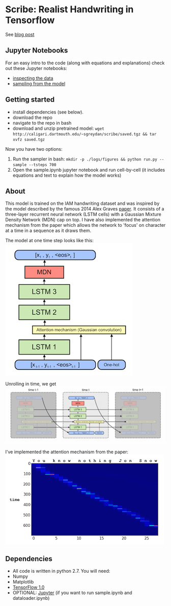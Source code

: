 Scribe: Realist Handwriting in Tensorflow
=======
See [blog post](https://greydanus.github.io/2016/08/21/handwriting/)

Jupyter Notebooks
--------
For an easy intro to the code (along with equations and explanations) check out these Jupyter notebooks:
* [inspecting the data](https://nbviewer.jupyter.org/github/greydanus/scribe/blob/master/dataloader.ipynb)
* [sampling from the model](https://nbviewer.jupyter.org/github/greydanus/scribe/blob/master/sample.ipynb)

Getting started
--------
* install dependencies (see below).
* download the repo
* navigate to the repo in bash
* download and unzip pretrained model: `wget http://caligari.dartmouth.edu/~sgreydan/scribe/saved.tgz && tar xvfz saved.tgz`

Now you have two options:
1. Run the sampler in bash: `mkdir -p ./logs/figures && python run.py --sample --tsteps 700`
2. Open the sample.ipynb jupyter notebook and run cell-by-cell (it includes equations and text to explain how the model works)


About
--------
This model is trained on the IAM handwriting dataset and was inspired by the model described by the famous 2014 Alex Graves [paper](https://arxiv.org/abs/1308.0850). It consists of a three-layer recurrent neural network (LSTM cells) with a Gaussian Mixture Density Network (MDN) cap on top. I have also implemented the attention mechanism from the paper which allows the network to 'focus' on character at a time in a sequence as it draws them.

The model at one time step looks like this: 
![Rolled model](static/model_rolled.png?raw=true)

Unrolling in time, we get
![Unrolled model](static/model_unrolled.png?raw=true)

I've implemented the attention mechanism from the paper:
![Attention mechanism](static/diag_window.png?raw=true)

Dependencies
--------
* All code is written in python 2.7. You will need:
 * Numpy
 * Matplotlib
 * [TensorFlow 1.0](https://www.tensorflow.org/install/)
 * OPTIONAL: [Jupyter](https://jupyter.org/) (if you want to run sample.ipynb and dataloader.ipynb)
